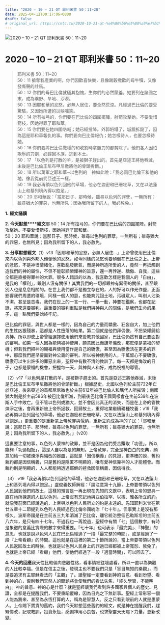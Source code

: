 ```yaml
---
title: "2020 – 10 – 21 QT 耶利米書 50：11~20"
date: 2025-04-12T00:17:06+0800
draft: false
# original_url: https://cmtc.tw/2020-10-21-qt-%e8%80%b6%e5%88%a9%e7%b1%b3%e6%9b%b8-50%ef%bc%9a1120
---
```


![2020 – 10 – 21 QT 耶利米書 50：11~20](/images/qt.jpg   "2020 – 10 – 21 QT 耶利米書 50：11~20")

# 2020 – 10 – 21 QT 耶利米書 50：11~20

> 耶利米書 50：11~20  
> 50：11 搶奪我產業的啊，你們因歡喜快樂，且像踹穀撒歡的母牛犢，又像發嘶聲的壯馬。  
> 50：12 你們的母巴比倫就極其抱愧，生你們的必然蒙羞。她要列在諸國之末，成為曠野、旱地、沙漠。  
> 50：13 因耶和華的忿怒，必無人居住，要全然荒涼。凡經過巴比倫的要受驚駭，又因她所遭的災殃嗤笑。  
> 50：14 所有拉弓的，你們要在巴比倫的四圍擺陣，射箭攻擊她。不要愛惜箭枝，因她得罪了耶和華。  
> 50：15 你們要在她四圍吶喊；她已經投降。外郭坍塌了，城牆拆毀了，因為這是耶和華報仇的事。你們要向巴比倫報仇；她怎樣待人，也要怎樣待她。  
> 50：16 你們要將巴比倫撒種的和收割時拿鐮刀的都剪除了。他們各人因怕欺壓的刀劍，必歸回本族，逃到本土。  
> 50：17 「以色列是打散的羊，是被獅子趕出的。首先是亞述王將他吞滅，末後是巴比倫王尼布甲尼撒將他的骨頭折斷。」  
> 50：18 所以萬軍之耶和華─以色列的　神如此說：「我必罰巴比倫王和他的地，像我從前罰亞述王一樣。  
> 50：19 我必再領以色列回他的草場，他必在迦密和巴珊吃草，又在以法蓮山上和基列境內得以飽足。」  
> 50：20 耶和華說：「當那日子、那時候，雖尋以色列的罪孽，一無所有；雖尋猶大的罪惡，也無所見；因為我所留下的人，我必赦免。」

**1.** **經文誦讀**

**2. 今天默想****經文**耶 50：14 所有拉弓的，你們要在巴比倫的四圍擺陣，射箭攻擊她。不要愛惜箭枝，因她得罪了耶和華。  
50：20 耶和華說：當那日子、那時候，雖尋以色列的罪孽，一無所有；雖尋猶大的罪惡，也無所見；因為我所留下的人，我必赦免。

**3. 分享默想經文**（1）v13「因耶和華的忿怒，必無人居住…」上帝曾使用巴比倫來向以色列與外邦人傾倒他的忿怒，如今同樣的忿怒也要傾倒在巴比倫之上。上帝的忿怒，不是神很情緒化，喜歡亂發脾氣，而是神所造所愛的人，竟然一再抵觸創造我們的神的屬性，不但不能彰顯榮耀神的旨意，還一再悖逆、驕傲、自我，這些全都是直接得罪神的大罪。很多人錯誤的以為，我喜歡怎樣是我個人的「自由」，是我的「權利」，跟別人沒有關係！其實我們的一切都跟神有緊密的關係，甚至跟別人也是息息相關的。在世上我們都不是獨立存在的，人的好可以作光作鹽，正面影響我們周遭的環境，同樣一個人的惡，也能夠咒詛土地，污穢眾人，叫別人沾染不潔，甚至是苦毒。我們在世上的一言一行、一舉一動，神要在鑑察，也都在記錄，將來還要審判。最重要的審判重點是我們與神與人的關係，是我們生命的果子，這一點我們要始終牢記。

巴比倫的罪惡，與世人都是一樣的，因為自己的力量而驕傲、狂妄自大，加上他們的生性凶狠殘暴，這都是人性墮落的結果。第二個就是他們拜偶像，不把榮耀歸給真神。所以即使上帝曾經選擇使用他們來管教其他國家，巴比倫仍然有自己要面對的審判。如果一個人因為能夠被神使用，願意因此而謙卑悔改，那麼便是蒙福的契機；但若我們把神的賜福與使用當作是自己的驕傲，甚至因為驕傲活在更多的罪中，那麼我們遲早要面對神公義的審判。所以被神使用的人，千萬留心不要驕傲，驕傲可以生出許多的罪惡出來，聖經中有數不清的教訓了。每一天都是悔改的日子，也都是蒙福的機會，把握每一天，與神與人和好，成為祝福的導管。

（2）v17「以色列是打散的羊，是被獅子趕出的。首先是亞述王將他吞滅，末後是巴比倫王尼布甲尼撒將他的骨頭折斷。」根據歷史，北國以色列於主前722年亡於亞述，後來亞述的首都尼尼微也於主前612年被巴比倫人和瑪代人所摧毀；南國猶大則是於主前586年被巴比倫所滅，到最後巴比倫王國同樣會在主前539年在波斯人手中敗亡。但不管以色列或猶大，並不會因此真正的消失，而是在上帝的管教煉淨之後，會再重新被上帝所拯救、回歸故土，重得地業繼續耕種牧養：v19「我必再領以色列回他的草場，他必在迦密和巴珊吃草，又在以法蓮山上和基列境內得以飽足。」更重要的是重新蒙上帝赦罪與悅納，重新立約成為神的子民：「耶和華說：當那日子、那時候，雖尋以色列的罪孽，一無所有；雖尋猶大的罪惡，也無所見；因為我所留下的人，我必赦免。」（v20）

這裏要注意的事，以色列人蒙神的赦罪，並不是因為他們受苦賺取「功德」，所以能夠「功過相抵」，這是人自以為是的無知。上帝赦罪，完全是神白白的恩典，願意加給一切被煉淨與悔改的器皿，這就是「因信稱義」的見證，更準確的說，舊約新約都是因信稱義，只是舊約是隱匿不明顯的，唯有愛神信靠神的人才能體會。而新約則是明顯的，人人都能夠透過耶穌的拯救因信稱義，因信得救。

（3） v19「我必再領以色列回他的草場，他必在迦密和巴珊吃草，又在以法蓮山上和基列境內得以飽足。」盧俊義牧師解經：「請注意第十九節，上帝要帶領以色列人民回到他們的故土，這樣的預言是一再出現在先知的文獻中，表明上帝的恩典一直在祂所揀選的人民以色列，上帝沒有忘記祂與亞伯拉罕、以撒、雅各所立的約。就像我前面已經說過的，上帝與以色列人民所立的約是永遠的。先知耶利米曾在第廿五章十二節提到以色列人民經過巴比倫帝國統治『七十年』。但事實上是沒有那樣久，波斯帝國是在主前五三九年消滅了巴比倫，離它統治整個巴勒斯坦的主前五八六年，是只有四十七年。不過我也一再說過，聖經中有關「七」這個數字，有時是象徵的意義比實際的數字來得重要。『七十年』也可表示『最完美』、『神聖』的意思，也就是說以色列人民在巴比倫經過了一段「最完整的時間」，或是經過了一段『上帝看顧』的時間。這也就是在這裡的第二十節所說的，當上帝要帶領以色列人民返回故土的時候，也就是以色列人民身上的罪過已經都被上帝寬恕、赦免了。也就是上帝已經「看顧」他們，使他們經過了一段「適當時間」，可以回去了。

**4. 今天的回應**我天性比較偏向悲觀性格，看事情總往壞處看，所以一直以為樂觀的人比較幸福。但是在信主之後，發現主也不要我們只是「盲目無知的樂觀」，而是要追求有主耶穌看法的「主觀」了。讀聖經一定要看到神的旨意、看到盼望、看到神的心，否則我們天然人的問題將會使我們的看法失焦，「終久學習，不能明白」。神的旨意、神的心是什麼？就是聖經讓我們看到許多國家與個人的歷史、見證，全都是在提醒我們，不要重蹈覆轍，因為日光之下無新事。聖經上常形容一個人能為將來、甚至為永恆打算的人，稱為是智慧人，反之只看到眼前的人就是愚蒙人。上帝賜下寶貴的舊約，我們今天默想這些舊約的經文，就是神在提醒我們，趕緊悔改，記取教訓，投資永恆，感謝神用心良苦，也求聖靈天天賜下力量，更新改變。